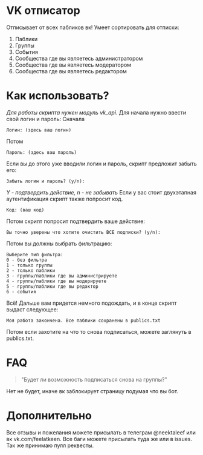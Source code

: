 # VK отписатор
Отписывает от всех пабликов вк!
Умеет сортировать для отписки:
1. Паблики
2. Группы
3. События
4. Сообщества где вы являетесь администратором
5. Сообщества где вы являетесь модератором
6. Сообщества где вы являетесь редактором
# Как использовать?
*Для работы скрипта нужен модуль vk_api.*
Для начала нужно ввести свой логин и пароль:
Сначала
```
Логин: (здесь ваш логин)
```
Потом
```
Пароль: (здесь ваш пароль)
```
Если вы до этого уже вводили логин и пароль, скрипт предложит забыть его:
```
Забыть логин и пароль? (y/n):
```
*Y - подтвердить действие, n - не забывать*
Если у вас стоит двухэтапная аутентификация скрипт также попросит код.
```
Код: (ваш код)
```
Потом скрипт попросит подтвердить ваше действие:
```
Вы точно уверены что хотите очистить ВСЕ подписки? (y/n): 
```
Потом вы должны выбрать фильтрацию:
```
Выберите тип фильтра:
0 - без фильтра
1 - только группы
2 - только паблики
3 - группы/паблики где вы администрируете
4 - группы/паблики где вы модерируете
5 - группы/паблики где вы редактор
6 - события

```
Всё! Дальше вам придется немного подождать, и в конце скрипт выдаст следующее:
```
Моя работа закончена. Все паблики сохранены в publics.txt
```
Потом если захотите на что то снова подписаться, можете заглянуть в publics.txt.
# FAQ
> "Будет ли возможность подписаться снова на группы?"

Нет не будет, иначе вк заблокирует страницу подумая что вы бот.
# Дополнительно
Все отзывы и пожелания можете присылать в телеграм @neektaleef или вк vk.com/feelatkeen.
Все баги можете присылать туда же или в issues.
Так же принимаю пулл реквесты.
